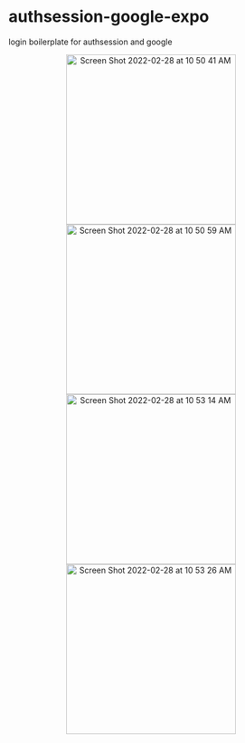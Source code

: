 # authsession-google-expo
login boilerplate for authsession and google

<p align="center">
<img width="300" alt="Screen Shot 2022-02-28 at 10 50 41 AM" src="https://user-images.githubusercontent.com/7035086/156015313-0ec088d6-6742-437a-84a8-dded545246f2.png">
<img width="300" alt="Screen Shot 2022-02-28 at 10 50 59 AM" src="https://user-images.githubusercontent.com/7035086/156015322-1db13918-5b01-4b84-a0ae-86999137cfa0.png">
<img width="300" alt="Screen Shot 2022-02-28 at 10 53 14 AM" src="https://user-images.githubusercontent.com/7035086/156015330-cee800a7-5315-4b84-abf1-8d76c58f5c14.png">
<img width="300" alt="Screen Shot 2022-02-28 at 10 53 26 AM" src="https://user-images.githubusercontent.com/7035086/156015334-6567d46a-668f-42ae-9935-33acc35a4e71.png">
</p>
